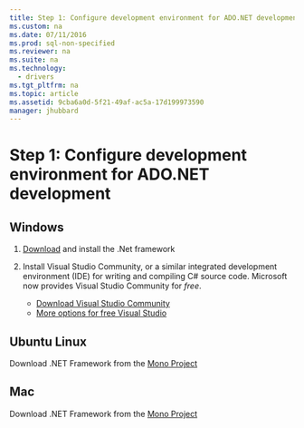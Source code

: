 ```yaml
---
title: Step 1: Configure development environment for ADO.NET development
ms.custom: na
ms.date: 07/11/2016
ms.prod: sql-non-specified
ms.reviewer: na
ms.suite: na
ms.technology: 
  - drivers
ms.tgt_pltfrm: na
ms.topic: article
ms.assetid: 9cba6a0d-5f21-49af-ac5a-17d199973590
manager: jhubbard
---
```

# Step 1: Configure development environment for ADO.NET development
  
  
## Windows  
  
1. [Download](https://www.microsoft.com/net) and install the .Net framework  
  
2. Install Visual Studio Community, or a similar integrated development environment (IDE) for writing and compiling C# source code.  Microsoft now provides Visual Studio Community for *free*.  
    - [Download Visual Studio Community](http://www.visualstudio.com/products/visual-studio-community-vs)  
    - [More options for free Visual Studio](http://www.visualstudio.com/products/free-developer-offers-vs.aspx)  
  
  
## Ubuntu Linux  
  
Download .NET Framework from the [Mono Project](http://www.mono-project.com/)  
  
## Mac  
  
Download .NET Framework from the [Mono Project](http://www.mono-project.com/)